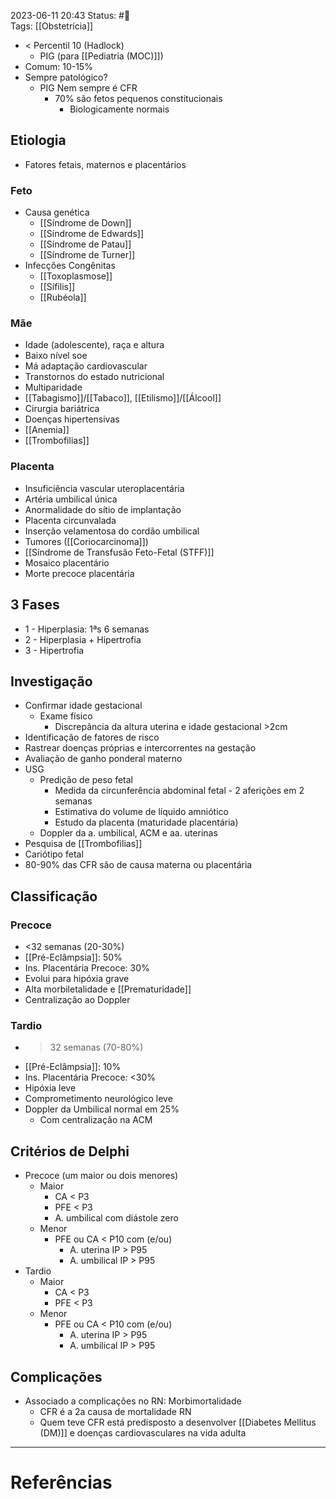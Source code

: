 2023-06-11 20:43
Status: #🌱  
Tags: [[Obstetrícia]]
<br/>
- < Percentil 10 (Hadlock)
	- PIG (para [[Pediatria (MOC)]])
- Comum: 10-15%
- Sempre patológico?
	- PIG Nem sempre é CFR
		- 70% são fetos pequenos constitucionais
			- Biologicamente normais
## Etiologia
- Fatores fetais, maternos e placentários
### Feto
- Causa genética
	- [[Síndrome de Down]]
	- [[Síndrome de Edwards]]
	- [[Síndrome de Patau]]
	- [[Síndrome de Turner]]
- Infecções Congênitas
	- [[Toxoplasmose]]
	- [[Sífilis]]
	- [[Rubéola]]
### Mãe
- Idade (adolescente), raça e altura
- Baixo nível soe
- Má adaptação cardiovascular
- Transtornos do estado nutricional
- Multiparidade
- [[Tabagismo]]/[[Tabaco]], [[Etilismo]]/[[Álcool]]
- Cirurgia bariátrica
- Doenças hipertensivas
- [[Anemia]]
- [[Trombofilias]]
### Placenta
- Insuficiência vascular uteroplacentária
- Artéria umbilical única
- Anormalidade do sítio de implantação
- Placenta circunvalada
- Inserção velamentosa do cordão umbilical
- Tumores ([[Coriocarcinoma]])
- [[Síndrome de Transfusão Feto-Fetal (STFF)]]
- Mosaico placentário
- Morte precoce placentária
## 3 Fases
- 1 - Hiperplasia: 1ªs 6 semanas
- 2 - Hiperplasia + Hipertrofia
- 3 - Hipertrofia
## Investigação
- Confirmar idade gestacional
	- Exame físico
		- Discrepância da altura uterina e idade gestacional >2cm
- Identificação de fatores de risco
- Rastrear doenças próprias e intercorrentes na gestação
- Avaliação de ganho ponderal materno
- USG
	- Predição de peso fetal
		- Medida da circunferência abdominal fetal - 2 aferições em 2 semanas
		- Estimativa do volume de líquido amniótico
		- Estudo da placenta (maturidade placentária)
	- Doppler da a. umbilical, ACM e aa. uterinas
- Pesquisa de [[Trombofilias]]
- Cariótipo fetal
- 80-90% das CFR são de causa materna ou placentária
## Classificação
### Precoce
- <32 semanas (20-30%)
- [[Pré-Eclâmpsia]]: 50%
- Ins. Placentária Precoce: 30%
- Evolui para hipóxia grave
- Alta morbiletalidade e [[Prematuridade]]
- Centralização ao Doppler
### Tardio
- >32 semanas (70-80%)
- [[Pré-Eclâmpsia]]: 10%
- Ins. Placentária Precoce: <30%
- Hipóxia leve
- Comprometimento neurológico leve
- Doppler da Umbilical normal em 25%
	- Com centralização na ACM
## Critérios de Delphi
- Precoce (um maior ou dois menores)
	- Maior
		- CA < P3
		- PFE < P3
		- A. umbilical com diástole zero
	- Menor
		- PFE ou CA < P10 com (e/ou)
			- A. uterina IP > P95 
			- A. umbilical IP > P95
- Tardio
	- Maior
		- CA < P3
		- PFE < P3
	- Menor
		- PFE ou CA < P10 com (e/ou)
			- A. uterina IP > P95 
			- A. umbilical IP > P95
## Complicações
- Associado a complicações no RN: Morbimortalidade
	- CFR é a 2a causa de mortalidade RN
	- Quem teve CFR está predisposto a desenvolver [[Diabetes Mellitus (DM)]] e doenças cardiovasculares na vida adulta
____
# Referências

